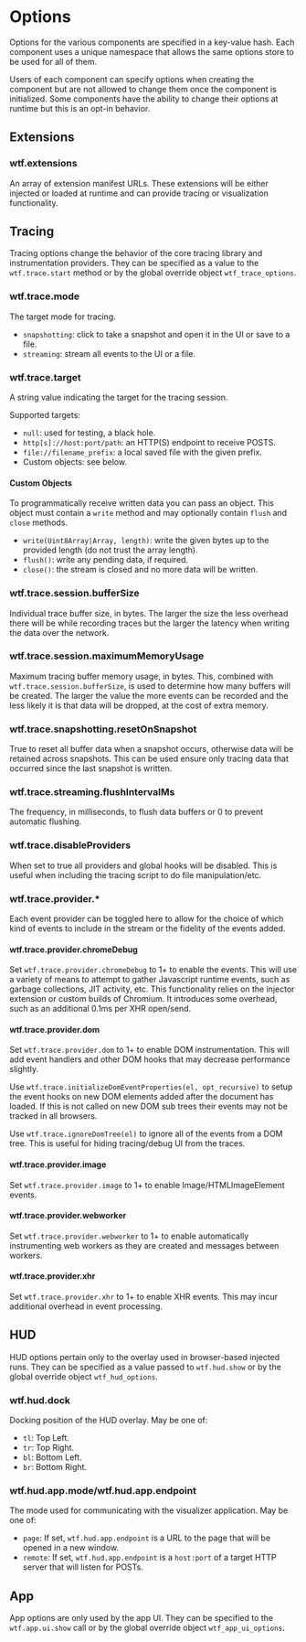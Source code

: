 # Options

Options for the various components are specified in a key-value hash. Each
component uses a unique namespace that allows the same options store to be used
for all of them.

Users of each component can specify options when creating the component but are
not allowed to change them once the component is initialized. Some components
have the ability to change their options at runtime but this is an opt-in
behavior.

## Extensions

### wtf.extensions

An array of extension manifest URLs. These extensions will be either injected or
loaded at runtime and can provide tracing or visualization functionality.

## Tracing

Tracing options change the behavior of the core tracing library and
instrumentation providers. They can be specified as a value to the
`wtf.trace.start` method or by the global override object `wtf_trace_options`.

### wtf.trace.mode

The target mode for tracing.

* `snapshotting`: click to take a snapshot and open it in the UI or save to a
file.
* `streaming`: stream all events to the UI or a file.

### wtf.trace.target

A string value indicating the target for the tracing session.

Supported targets:

* `null`: used for testing, a black hole.
* `http[s]://host:port/path`: an HTTP(S) endpoint to receive POSTS.
* `file://filename_prefix`: a local saved file with the given prefix.
* Custom objects: see below.

#### Custom Objects

To programmatically receive written data you can pass an object. This object
must contain a `write` method and may optionally contain `flush` and `close`
methods.

* `write(Uint8Array|Array, length)`: write the given bytes up to the provided
  length (do not trust the array length).
* `flush()`: write any pending data, if required.
* `close()`: the stream is closed and no more data will be written.

### wtf.trace.session.bufferSize

Individual trace buffer size, in bytes. The larger the size the less overhead
there will be while recording traces but the larger the latency when writing
the data over the network.

### wtf.trace.session.maximumMemoryUsage

Maximum tracing buffer memory usage, in bytes. This, combined with
`wtf.trace.session.bufferSize`, is used to determine how many buffers will be
created. The larger the value the more events can be recorded and the less
likely it is that data will be dropped, at the cost of extra memory.

### wtf.trace.snapshotting.resetOnSnapshot

True to reset all buffer data when a snapshot occurs, otherwise data will be retained across snapshots. This can be used ensure only tracing data that
occurred since the last snapshot is written.

### wtf.trace.streaming.flushIntervalMs

The frequency, in milliseconds, to flush data buffers or 0 to prevent automatic
flushing.

### wtf.trace.disableProviders

When set to true all providers and global hooks will be disabled. This is useful
when including the tracing script to do file manipulation/etc.

### wtf.trace.provider.*

Each event provider can be toggled here to allow for the choice of which kind
of events to include in the stream or the fidelity of the events added.

#### wtf.trace.provider.chromeDebug

Set `wtf.trace.provider.chromeDebug` to 1+ to enable the events. This will
use a variety of means to attempt to gather Javascript runtime events, such as
garbage collections, JIT activity, etc. This functionality relies on the
injector extension or custom builds of Chromium. It introduces some overhead,
such as an additional 0.1ms per XHR open/send.

#### wtf.trace.provider.dom

Set `wtf.trace.provider.dom` to 1+ to enable DOM instrumentation. This will
add event handlers and other DOM hooks that may decrease performance slightly.

Use `wtf.trace.initializeDomEventProperties(el, opt_recursive)` to setup the
event hooks on new DOM elements added after the document has loaded. If this is
not called on new DOM sub trees their events may not be tracked in all browsers.

Use `wtf.trace.ignoreDomTree(el)` to ignore all of the events from a DOM tree.
This is useful for hiding tracing/debug UI from the traces.

#### wtf.trace.provider.image

Set `wtf.trace.provider.image` to 1+ to enable Image/HTMLImageElement events.

#### wtf.trace.provider.webworker

Set `wtf.trace.provider.webworker` to 1+ to enable automatically instrumenting
web workers as they are created and messages between workers.

#### wtf.trace.provider.xhr

Set `wtf.trace.provider.xhr` to 1+ to enable XHR events.
This may incur additional overhead in event processing.

## HUD

HUD options pertain only to the overlay used in browser-based injected runs.
They can be specified as a value passed to `wtf.hud.show` or by the global
override object `wtf_hud_options`.

### wtf.hud.dock

Docking position of the HUD overlay. May be one of:

* `tl`: Top Left.
* `tr`: Top Right.
* `bl`: Bottom Left.
* `br`: Bottom Right.

### wtf.hud.app.mode/wtf.hud.app.endpoint

The mode used for communicating with the visualizer application. May be one of:

* `page`: If set, `wtf.hud.app.endpoint` is a URL to the page that will be
opened in a new window.
* `remote`: If set, `wtf.hud.app.endpoint` is a `host:port` of a target HTTP server that will listen for POSTs.

## App

App options are only used by the app UI. They can be specified to the
`wtf.app.ui.show` call or by the global override object `wtf_app_ui_options`.
